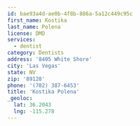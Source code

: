 ```yaml
---
id: bae93a4d-ae0b-4f8b-886a-5a12c449c95c
first_name: Kostika
last_name: Polena
license: DMD
services:
  - dentist
category: Dentists
address: '8405 White Shore'
city: 'Las Vegas'
state: NV
zip: '89128'
phone: '(702) 387-6453'
title: 'Kostika Polena'
_geoloc:
  lat: 36.2043
  lng: -115.278
---
```

